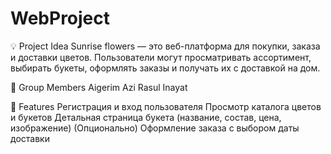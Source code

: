 # WebProject
💡 Project Idea
Sunrise flowers — это веб-платформа для покупки, заказа и доставки цветов.
Пользователи могут просматривать ассортимент, выбирать букеты, оформлять заказы и получать их с доставкой на дом.

👥 Group Members
Aigerim Azi
Rasul Inayat

🚀 Features
Регистрация и вход пользователя
Просмотр каталога цветов и букетов
Детальная страница букета (название, состав, цена, изображение)
(Опционально) Оформление заказа с выбором даты доставки

